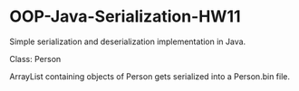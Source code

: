 # OOP-Java-Serialization-HW11
Simple serialization and deserialization implementation in Java.

Class: Person

ArrayList containing objects of Person gets serialized into a Person.bin file.
